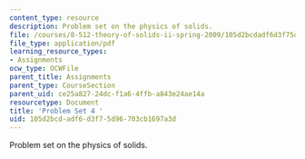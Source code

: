 ```yaml
---
content_type: resource
description: Problem set on the physics of solids.
file: /courses/8-512-theory-of-solids-ii-spring-2009/105d2bcdadf6d3f75d96703cb1697a3d_MIT8_512s09_2004_pset04.pdf
file_type: application/pdf
learning_resource_types:
- Assignments
ocw_type: OCWFile
parent_title: Assignments
parent_type: CourseSection
parent_uid: ce25a827-24dc-f1a6-4ffb-a843e24ae14a
resourcetype: Document
title: 'Problem Set 4 '
uid: 105d2bcd-adf6-d3f7-5d96-703cb1697a3d
---
```

Problem set on the physics of solids.

